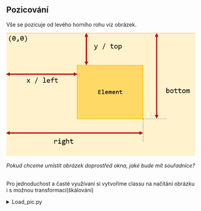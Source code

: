 ## Pozicování
Vše se pozicuje od levého horního rohu viz obrázek.

<img src="position.png" alt="drawing" width="500"/>

*Pokud chceme umístit obrázek doprostřed okna, jaké bude mít souřadnice?*
<br></br>

Pro jednoduchost a časté využívaní si vytvoříme classu na načítání obrázku i s možnou transformací(škálování)
<details>
  <summary>Load_pic.py</summary>

  ```python
  import pygame
  
  def load_pic(picture, rescale=1):
    pic = pygame.image.load(picture)
    rect = pic.get_rect()
    rescale_width = int(rect[2] * rescale)
    rescale_height = int(rect[3] * rescale)
    pic = pygame.transform.scale(pic, (rescale_width, rescale_height))
    return pic, rescale_width, rescale_height
  ```
</details>
